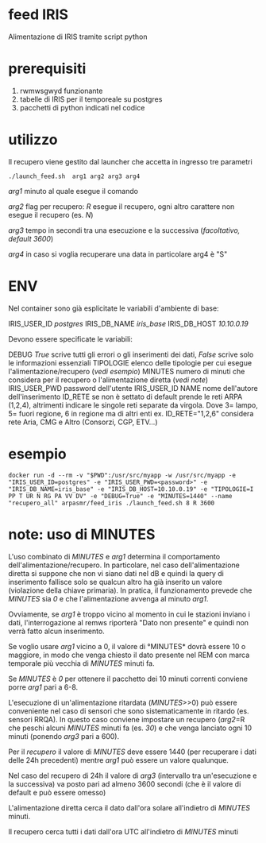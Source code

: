 # feed IRIS
Alimentazione di IRIS tramite script python

# prerequisiti
1. rwmwsgwyd funzionante
2. tabelle di IRIS per il temporeale su postgres
3. pacchetti di python indicati nel codice

# utilizzo
Il recupero viene gestito dal launcher che accetta in ingresso tre parametri
```
./launch_feed.sh  arg1 arg2 arg3 arg4
```

_arg1_ minuto al quale esegue il comando

_arg2_ flag per recupero: *R* esegue il recupero, ogni altro carattere non esegue il recupero (es. *N*)

_arg3_ tempo in secondi tra una esecuzione e la successiva (*facoltativo, default 3600*)

_arg4_ in caso si voglia recuperare una data in particolare arg4 è "S"


# ENV
Nel container sono già esplicitate le variabili d'ambiente di base:

IRIS_USER_ID *postgres*
IRIS_DB_NAME *iris_base*
IRIS_DB_HOST *10.10.0.19*

Devono essere specificate le variabili:

DEBUG *True* scrive tutti gli errori o gli inserimenti dei dati, *False* scrive solo le informazioni essenziali
TIPOLOGIE elenco delle tipologie per cui esegue l'alimentazione/recupero (*vedi esempio*)
MINUTES numero di minuti che considera per il recupero o l'alimentazione diretta (*vedi note*)
IRIS_USER_PWD password dell'utente IRIS_USER_ID
NAME nome dell'autore dell'inserimento
ID_RETE se non è settato di default prende le reti ARPA (1,2,4), altrimenti indicare le singole reti separate da virgola. 
    Dove 3= lampo, 5= fuori regione, 6 in regione ma di altri enti 
    ex. ID_RETE="1,2,6" considera rete Aria, CMG e Altro (Consorzi, CGP, ETV...)

# esempio
```
docker run -d --rm -v "$PWD":/usr/src/myapp -w /usr/src/myapp -e "IRIS_USER_ID=postgres" -e "IRIS_USER_PWD=<password>" -e "IRIS_DB_NAME=iris_base" -e "IRIS_DB_HOST=10.10.0.19" -e "TIPOLOGIE=I PP T UR N RG PA VV DV" -e "DEBUG=True" -e "MINUTES=1440" --name "recupero_all" arpasmr/feed_iris ./launch_feed.sh 8 R 3600
```
# note: uso di MINUTES
L'uso combinato di *MINUTES* e *arg1* determina il comportamento dell'alimentazione/recupero.
In particolare, nel caso dell'alimentazione diretta si suppone che non vi siano dati nel dB e quindi la query di inserimento fallisce solo se qualcun altro ha già inserito un valore (violazione della chiave primaria). In pratica, il funzionamento prevede che *MINUTES* sia *0* e che l'alimentazione avvenga al minuto *arg1*.

Ovviamente, se *arg1* è troppo vicino al momento in cui le stazioni inviano i dati, l'interrogazione al remws riporterà "Dato non presente" e quindi non verrà fatto alcun inserimento.

Se voglio usare *arg1* vicino a 0, il valore di °MINUTES* dovrà essere 10 o maggiore, in modo che venga chiesto il dato presente nel REM con marca temporale più vecchia di *MINUTES* minuti fa.

Se *MINUTES* è *0* per ottenere il pacchetto dei 10 minuti correnti conviene porre *arg1* pari a 6-8.

L'esecuzione di un'alimentazione ritardata (*MINUTES*>>0) può essere conveniente nel caso di sensori che sono sistematicamente in ritardo (es. sensori RRQA). In questo caso conviene impostare un recupero (*arg2*=R che peschi alcuni *MINUTES* minuti fa (es. *30*) e che venga lanciato ogni 10 minuti (ponendo *arg3* pari a 600).

Per il *recupero* il valore di *MINUTES* deve essere 1440 (per recuperare i dati delle 24h precedenti) mentre *arg1* può essere un valore qualunque.

Nel caso del recupero di 24h il valore di *arg3* (intervallo tra un'esecuzione e la successiva) va posto pari ad almeno 3600 secondi (che è il valore di default e può essere omesso)

L'alimentazione diretta cerca il dato dall'ora solare all'indietro di *MINUTES* minuti.

Il recupero cerca tutti i dati dall'ora UTC all'indietro di *MINUTES* minuti
